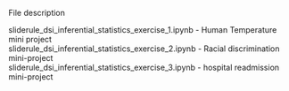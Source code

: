 

File description

sliderule_dsi_inferential_statistics_exercise_1.ipynb	- Human Temperature mini project <br>
sliderule_dsi_inferential_statistics_exercise_2.ipynb -	Racial discrimination mini-project <br>
sliderule_dsi_inferential_statistics_exercise_3.ipynb	- hospital readmission mini-project <br>
